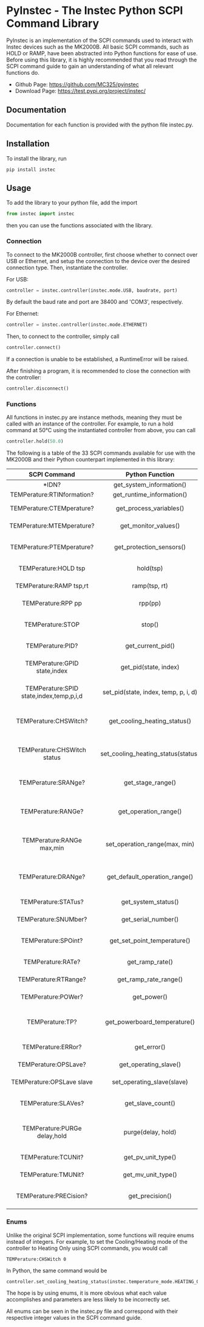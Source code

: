 # PyInstec - The Instec Python SCPI Command Library

PyInstec is an implementation of the SCPI commands used to interact with Instec devices such as the MK2000B.
All basic SCPI commands, such as HOLD or RAMP, have been abstracted into Python functions for ease of use.
Before using this library, it is highly recommended that you read through the SCPI command guide to gain an understanding of what all relevant functions do.

- Github Page: https://github.com/MC325/pyinstec
- Download Page: https://test.pypi.org/project/instec/

## Documentation
Documentation for each function is provided with the python file instec.py.

## Installation
To install the library, run

```shell
pip install instec
```

## Usage
To add the library to your python file, add the import

```python
from instec import instec
```

then you can use the functions associated with the library.

### Connection

To connect to the MK2000B controller, first choose whether to connect over USB or Ethernet, and setup the connection to the device over the desired connection type.
Then, instantiate the controller.

For USB:
```python
controller = instec.controller(instec.mode.USB, baudrate, port)
```
By default the baud rate and port are 38400 and 'COM3', respectively.

For Ethernet:
```python
controller = instec.controller(instec.mode.ETHERNET)
```

Then, to connect to the controller, simply call
```python
controller.connect()
```


If a connection is unable to be established, a RuntimeError will be raised.

After finishing a program, it is recommended to close the connection with the controller:
```python
controller.disconnect()
```

### Functions

All functions in instec.py are instance methods, meaning they must be called with an instance of the controller. For example,
to run a hold command at 50°C using the instantiated controller from above, you can call
```python
controller.hold(50.0)
```

The following is a table of the 33 SCPI commands available for use with the MK2000B and their Python counterpart implemented in this library:

| SCPI Command                  | Python Function               | Usage                                     |
| :---------------------------: |:----------------------------: | :---------------------------------------: |
| *IDN?                         | get_system_information()      | Get system info                           |
| TEMPerature:RTINformation?    | get_runtime_information()     | Get runtime info                          |
| TEMPerature:CTEMperature?     | get_process_variables()       | Get PV temperatures                       |
| TEMPerature:MTEMperature?     | get_monitor_values()          | Get MV temperatures                       |
| TEMPerature:PTEMperature?     | get_protection_sensors()      | Get protection sensor temperatures        |
| TEMPerature:HOLD tsp          | hold(tsp)                     | Hold at TSP temperature                   |
| TEMPerature:RAMP tsp,rt       | ramp(tsp, rt)                 | Ramp to TSP temperature                   |
| TEMPerature:RPP pp            | rpp(pp)                       | Run at PP power level                     |
| TEMPerature:STOP              | stop()                        | Stop all temperature control              |
| TEMPerature:PID?              | get_current_pid()             | Get current PID value                     |
| TEMPerature:GPID state,index  | get_pid(state, index)         | Get PID at specified table and index      |
| TEMPerature:SPID state,index,temp,p,i,d | set_pid(state, index, temp, p, i, d) | Set PID at specified table and index |
| TEMPerature:CHSWitch?         | get_cooling_heating_status()  | Get the Heating/Cooling mode of the controller |
| TEMPerature:CHSWitch status   | set_cooling_heating_status(status)| Set the Heating/Cooling mode of the controller |
| TEMPerature:SRANge?           | get_stage_range()             | Get the stage temperature range           |
| TEMPerature:RANGe?            | get_operation_range()         | Get the operation temperature range       |
| TEMPerature:RANGe max,min     | set_operation_range(max, min) | Set the operation temperature range       |
| TEMPerature:DRANge?           | get_default_operation_range() | Get the default operation temperature range |
| TEMPerature:STATus?           | get_system_status()           | Get the current system status             |
| TEMPerature:SNUMber?          | get_serial_number()           | Get the system serial number              |
| TEMPerature:SPOint?           | get_set_point_temperature()   | Get the set point (TSP) temperature       |
| TEMPerature:RATe?             | get_ramp_rate()               | Get the current ramp rate                 |
| TEMPerature:RTRange?          | get_ramp_rate_range()         | Get the range of the ramp rate            |
| TEMPerature:POWer?            | get_power()                   | Get the current power value               |
| TEMPerature:TP?               | get_powerboard_temperature()  | Get the current powerboard RTD temperature |
| TEMPerature:ERRor?            | get_error()                   | Get the current error                     |
| TEMPerature:OPSLave?          | get_operating_slave()         | Get the operating slave                   |
| TEMPerature:OPSLave slave     | set_operating_slave(slave)    | Set the operating slave                   |
| TEMPerature:SLAVes?           | get_slave_count()             | Get the number of connected slaves        |
| TEMPerature:PURGe delay,hold  | purge(delay, hold)            | Complete a gas purge for the specified duration |
| TEMPerature:TCUNit?           | get_pv_unit_type()            | Get unit type of PV                       |
| TEMPerature:TMUNit?           | get_mv_unit_type()            | Get unit type of MV                       |
| TEMPerature:PRECision?        | get_precision()               | Get the decimal precision of PV and MV    |

### Enums

Unlike the original SCPI implementation, some functions will require enums instead of integers. For example, to set the
Cooling/Heating mode of the controller to Heating Only using SCPI commands, you would call
```shell
TEMPerature:CHSWitch 0
```

In Python, the same command would be
```python
controller.set_cooling_heating_status(instec.temperature_mode.HEATING_ONLY)
```

The hope is by using enums, it is more obvious what each value accomplishes and parameters are less likely to be incorrectly set.

All enums can be seen in the instec.py file and correspond with their respective integer values in the SCPI command guide.